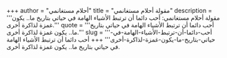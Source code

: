 +++
author = "أحلام مستغانمي"
title = "مقولة أحلام مستغانمي"
description = '''مقولة أحلام مستغانمي: أحب دائما أن ترتبط الأشياء الهامة في حياتي بتاريخ ما.. يكون غمزة لذاكرة أخرى.'''
quote = '''أحب دائما أن ترتبط الأشياء الهامة في حياتي بتاريخ ما.. يكون غمزة لذاكرة أخرى.'''
slug = '''أحب-دائما-أن-ترتبط-الأشياء-الهامة-في-حياتي-بتاريخ-ما-يكون-غمزة-لذاكرة-أخرى'''
+++
أحب دائما أن ترتبط الأشياء الهامة في حياتي بتاريخ ما.. يكون غمزة لذاكرة أخرى.
